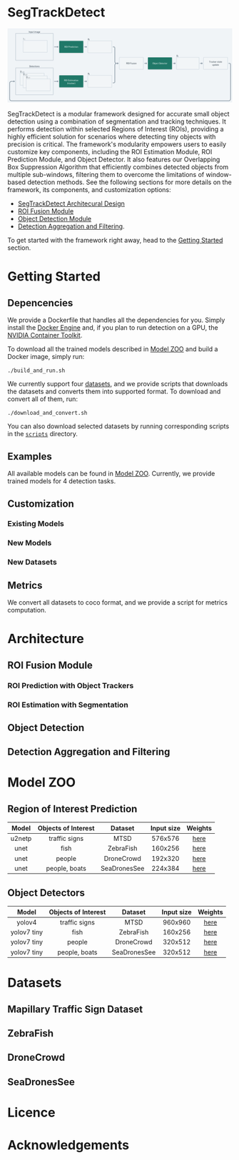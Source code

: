 # SegTrackDetect

![architecture](images/SegTrackDetect.png)

SegTrackDetect is a modular framework designed for accurate small object detection using a combination of segmentation and tracking techniques. It performs detection within selected Regions of Interest (ROIs), providing a highly efficient solution for scenarios where detecting tiny objects with precision is critical. The framework's modularity empowers users to easily customize key components, including the ROI Estimation Module, ROI Prediction Module, and Object Detector. It also features our Overlapping Box Suppression Algorithm that efficiently combines detected objects from multiple sub-windows, filtering them to overcome the limitations of window-based detection methods. See the following sections for more details on the framework, its components, and customization options:
- [SegTrackDetect Architecural Design](#architecture)
- [ROI Fusion Module](#roi-fusion-module)
- [Object Detection Module](#object-detection)
- [Detection Aggregation and Filtering](#detection-aggregation-and-filtering).

To get started with the framework right away, head to the [Getting Started](#getting-started) section.



# Getting Started

## Depencencies

We provide a Dockerfile that handles all the dependencies for you. 
Simply install the [Docker Engine](https://docs.docker.com/engine/install/) and, if you plan to run detection on a GPU, the [NVIDIA Container Toolkit](https://docs.docker.com/engine/install/).

To download all the trained models described in [Model ZOO](#model-zoo) and build a Docker image, simply run:
```console
./build_and_run.sh
```
We currently support four [datasets](#datasets), and we provide scripts that downloads the datasets and converts them into supported format.
To download and convert all of them, run:
```console
./download_and_convert.sh
```
You can also download selected datasets by running corresponding scripts in the [`scripts`](scripts/) directory.

## Examples
All available models can be found in [Model ZOO](#model-zoo). Currently, we provide trained models for 4 detection tasks. 

## Customization
### Existing Models
### New Models
### New Datasets

## Metrics
We convert all datasets to coco format, and we provide a script for metrics computation.



# Architecture
## ROI Fusion Module
### ROI Prediction with Object Trackers
### ROI Estimation with Segmentation
## Object Detection
## Detection Aggregation and Filtering



# Model ZOO
## Region of Interest Prediction

|  Model | Objects of Interest |    Dataset   | Input size | Weights                                                                                    |
|:------:|:-------------------:|:------------:|:----------:|:------------------------------------------------------------------------------------------:|
| u2netp |    traffic signs    |     MTSD     |   576x576  | [here](https://github.com/koseq/tinyROI-track/releases/download/v0.1/u2netp_MTSD.pt)       |
|  unet  |         fish        |   ZebraFish  |   160x256  | [here](https://github.com/koseq/tinyROI-track/releases/download/v0.1/unetR18-ZebraFish.pt) |
|  unet  |        people       |  DroneCrowd  |   192x320  | [here]() |
|  unet  |    people, boats    | SeaDronesSee |   224x384  | [here]() |

## Object Detectors

|  Model        | Objects of Interest |    Dataset   | Input size | Weights                                                                                    |
|:------------: |:-------------------:|:------------:|:----------:|:------------------------------------------------------------------------------------------:|
| yolov4        |    traffic signs    |     MTSD     |   960x960  | [here](https://github.com/koseq/tinyROI-track/releases/download/v0.1/yolov4_MTSD.pt)       |
| yolov7 tiny   |         fish        |   ZebraFish  |   160x256  | [here](https://github.com/koseq/tinyROI-track/releases/download/v0.1/yolov7t-ZebraFish.pt) |
| yolov7 tiny   |        people       |  DroneCrowd  |   320x512  | [here]() |
| yolov7 tiny   |    people, boats    | SeaDronesSee |   320x512  | [here]() |



# Datasets
## Mapillary Traffic Sign Dataset
## ZebraFish
## DroneCrowd
## SeaDronesSee



# Licence



# Acknowledgements
